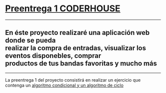 <h1><u>Preentrega 1 CODERHOUSE</u></h1>
<hr>
<h2>En éste proyecto realizaré una aplicación web donde se pueda <br>
  realizar la compra de entradas, visualizar los eventos disponebles, comprar <br>
  productos de tus bandas favoritas y mucho más</h2>
  <hr>
<p>La preentrega 1 del proyecto consistirá en realizar un ejercicio que contenga un <u>algoritmo condicional y un algoritmo de ciclo</u></p>
